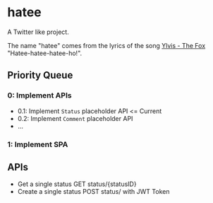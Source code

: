 # hatee

A Twitter like project. 

The name "hatee" comes from the lyrics of the song [Ylvis - The Fox](https://en.wikipedia.org/wiki/The_Fox_(What_Does_the_Fox_Say%3F)) "Hatee-hatee-hatee-ho!".


## Priority Queue
### 0: Implement APIs
* 0.1: Implement `Status` placeholder API <= Current
* 0.2: Implement `Comment` placeholder API
* ...
### 1: Implement SPA

## APIs
* Get a single status GET status/{statusID}
* Create a single status POST status/ with JWT Token
